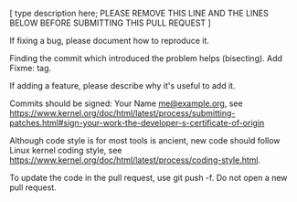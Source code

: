 [ type description here; PLEASE REMOVE THIS LINE AND THE LINES BELOW BEFORE SUBMITTING THIS PULL REQUEST ]

If fixing a bug, please document how to reproduce it.

Finding the commit which introduced the problem helps (bisecting). Add Fixme: tag.

If adding a feature, please describe why it's useful to add it.

Commits should be signed: Your Name <me@example.org>, see
https://www.kernel.org/doc/html/latest/process/submitting-patches.html#sign-your-work-the-developer-s-certificate-of-origin

Although code style is for most tools is ancient, new code should follow Linux kernel coding style, see
https://www.kernel.org/doc/html/latest/process/coding-style.html.

To update the code in the pull request, use git push -f.  Do not open a new pull request.
